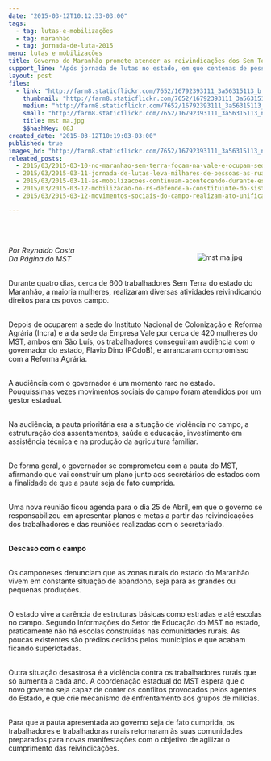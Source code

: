 ```yaml
---
date: "2015-03-12T10:12:33-03:00"
tags:
  - tag: lutas-e-mobilizações
  - tag: maranhão
  - tag: jornada-de-luta-2015
menu: lutas e mobilizações
title: Governo do Maranhão promete atender as reivindicações dos Sem Terra
support_line: "Após jornada de lutas no estado, em que centenas de pessoas se mobilizaram durante quatro dias, governo promete atender as pautas dos movimentos."
layout: post
files:
  - link: "http://farm8.staticflickr.com/7652/16792393111_3a56315113_b.jpg"
    thumbnail: "http://farm8.staticflickr.com/7652/16792393111_3a56315113_t.jpg"
    medium: "http://farm8.staticflickr.com/7652/16792393111_3a56315113_z.jpg"
    small: "http://farm8.staticflickr.com/7652/16792393111_3a56315113_n.jpg"
    title: mst ma.jpg
    $$hashKey: 08J
created_date: "2015-03-12T10:19:03-03:00"
published: true
images_hd: "http://farm8.staticflickr.com/7652/16792393111_3a56315113_n.jpg"
releated_posts:
  - 2015/03/2015-03-10-no-maranhao-sem-terra-focam-na-vale-e-ocupam-sede-da-empresa.md
  - 2015/03/2015-03-11-jornada-de-lutas-leva-milhares-de-pessoas-as-ruas-durante-o-mes-de-marco.md
  - 2015/03/2015-03-11-as-mobilizacoes-continuam-acontecendo-durante-essa-quarta-feira-em-todo-o-pais.md
  - 2015/03/2015-03-12-mobilizacao-no-rs-defende-a-constituinte-do-sistema-politica-e-a-petrobras.md
  - 2015/03/2015-03-12-movimentos-sociais-do-campo-realizam-ato-unificado-em-sp.md

---
```

<p><br />
&nbsp;</p>

<figure class="image" style="float:right"><img alt="mst ma.jpg" src="http://farm8.staticflickr.com/7652/16792393111_3a56315113_b.jpg" />
<figcaption></figcaption>
</figure>

<p><em>Por Reynaldo Costa<br />
Da P&aacute;gina do MST </em></p>

<p><br />
Durante quatro dias, cerca de 600 trabalhadores Sem Terra do estado do Maranh&atilde;o, a maioria mulheres, realizaram diversas atividades reivindicando direitos para os povos campo.</p>

<p><br />
Depois de ocuparem a sede do Instituto Nacional de Coloniza&ccedil;&atilde;o e Reforma Agr&aacute;ria (Incra) e a da sede da Empresa Vale por cerca de 420 mulheres do MST, ambos em S&atilde;o Lu&iacute;s, os trabalhadores conseguiram audi&ecirc;ncia com o governador do estado, Flavio Dino (PCdoB), e arrancaram compromisso com a Reforma Agr&aacute;ria.</p>

<p><br />
A audi&ecirc;ncia com o governador &eacute; um momento raro no estado. Pouqu&iacute;ssimas vezes movimentos sociais do campo foram atendidos por um gestor estadual.</p>

<p><br />
Na audi&ecirc;ncia, a pauta priorit&aacute;ria era a situa&ccedil;&atilde;o de viol&ecirc;ncia no campo, a estrutura&ccedil;&atilde;o dos assentamentos, sa&uacute;de e educa&ccedil;&atilde;o, investimento em assist&ecirc;ncia t&eacute;cnica e na produ&ccedil;&atilde;o da agricultura familiar.</p>

<p><br />
De forma geral, o governador se comprometeu com a pauta do MST, afirmando que vai construir um plano junto aos secret&aacute;rios de estados com a finalidade de que a pauta seja de fato cumprida.</p>

<p><br />
Uma nova reuni&atilde;o ficou agenda para o dia 25 de Abril, em que o governo se responsabilizou em apresentar planos e metas a partir das reivindica&ccedil;&otilde;es dos trabalhadores e das reuni&otilde;es realizadas com o secretariado.</p>

<p><br />
<strong>Descaso com o campo</strong></p>

<p><br />
Os camponeses denunciam que as zonas rurais do estado do Maranh&atilde;o vivem em constante situa&ccedil;&atilde;o de abandono, seja para as grandes ou pequenas produ&ccedil;&otilde;es.</p>

<p><br />
O estado vive a car&ecirc;ncia de estruturas b&aacute;sicas como estradas e at&eacute; escolas no campo. Segundo Informa&ccedil;&otilde;es do Setor de Educa&ccedil;&atilde;o do MST no estado, praticamente n&atilde;o h&aacute; escolas constru&iacute;das nas comunidades rurais. As poucas existentes s&atilde;o pr&eacute;dios cedidos pelos munic&iacute;pios e que acabam ficando superlotadas.</p>

<p><br />
Outra situa&ccedil;&atilde;o desastrosa &eacute; a viol&ecirc;ncia contra os trabalhadores rurais que s&oacute; aumenta a cada ano. A coordena&ccedil;&atilde;o estadual do MST espera que o novo governo seja capaz de conter os conflitos provocados pelos agentes do Estado, e que crie mecanismo de enfrentamento aos grupos de mil&iacute;cias.</p>

<p><br />
Para que a pauta apresentada ao governo seja de fato cumprida, os trabalhadores e trabalhadoras rurais retornaram &agrave;s suas comunidades preparados para novas manifesta&ccedil;&otilde;es com o objetivo de agilizar o cumprimento das reivindica&ccedil;&otilde;es.</p>
